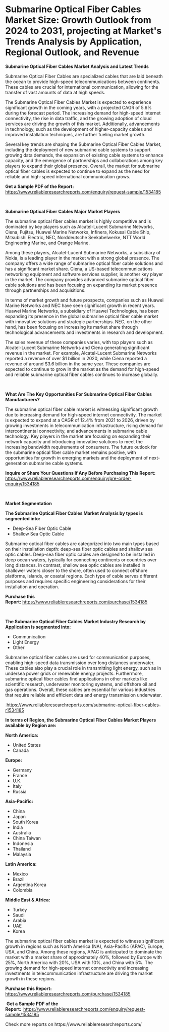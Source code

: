 <p><h1>Submarine Optical Fiber Cables Market Size: Growth Outlook from 2024 to 2031, projecting at Market's Trends Analysis by Application, Regional Outlook, and Revenue</h1></p><p><strong>Submarine Optical Fiber Cables Market Analysis and Latest Trends</strong></p>
<p><p>Submarine Optical Fiber Cables are specialized cables that are laid beneath the ocean to provide high-speed telecommunications between continents. These cables are crucial for international communication, allowing for the transfer of vast amounts of data at high speeds.</p><p>The Submarine Optical Fiber Cables Market is expected to experience significant growth in the coming years, with a projected CAGR of 5.6% during the forecast period. The increasing demand for high-speed internet connectivity, the rise in data traffic, and the growing adoption of cloud services are driving the growth of this market. Additionally, advancements in technology, such as the development of higher-capacity cables and improved installation techniques, are further fueling market growth.</p><p>Several key trends are shaping the Submarine Optical Fiber Cables Market, including the deployment of new submarine cable systems to support growing data demands, the expansion of existing cable systems to enhance capacity, and the emergence of partnerships and collaborations among key players to expand their global presence. Overall, the market for submarine optical fiber cables is expected to continue to expand as the need for reliable and high-speed international communication grows.</p></p>
<p><strong>Get a Sample PDF of the Report:&nbsp;</strong> <a href="https://www.reliableresearchreports.com/enquiry/request-sample/1534185">https://www.reliableresearchreports.com/enquiry/request-sample/1534185</a></p>
<p>&nbsp;</p>
<p><strong>Submarine Optical Fiber Cables Major Market Players</strong></p>
<p><p>The submarine optical fiber cables market is highly competitive and is dominated by key players such as Alcatel-Lucent Submarine Networks, Ciena, Fujitsu, Huawei Marine Networks, Infinera, Kokusai Cable Ship, Mitsubishi Electric, NEC, Norddeutsche Seekabelwerke, NTT World Engineering Marine, and Orange Marine.</p><p>Among these players, Alcatel-Lucent Submarine Networks, a subsidiary of Nokia, is a leading player in the market with a strong global presence. The company offers a wide range of submarine optical fiber cable solutions and has a significant market share. Ciena, a US-based telecommunications networking equipment and software services supplier, is another key player in the market. The company provides advanced submarine optical fiber cable solutions and has been focusing on expanding its market presence through partnerships and acquisitions.</p><p>In terms of market growth and future prospects, companies such as Huawei Marine Networks and NEC have seen significant growth in recent years. Huawei Marine Networks, a subsidiary of Huawei Technologies, has been expanding its presence in the global submarine optical fiber cable market with innovative solutions and strategic partnerships. NEC, on the other hand, has been focusing on increasing its market share through technological advancements and investments in research and development.</p><p>The sales revenue of these companies varies, with top players such as Alcatel-Lucent Submarine Networks and Ciena generating significant revenue in the market. For example, Alcatel-Lucent Submarine Networks reported a revenue of over $1 billion in 2020, while Ciena reported a revenue of around $3.6 billion in the same year. These companies are expected to continue to grow in the market as the demand for high-speed and reliable submarine optical fiber cables continues to increase globally.</p></p>
<p>&nbsp;</p>
<p><strong>What Are The Key Opportunities For Submarine Optical Fiber Cables Manufacturers?</strong></p>
<p><p>The submarine optical fiber cable market is witnessing significant growth due to increasing demand for high-speed internet connectivity. The market is expected to expand at a CAGR of 12.4% from 2021 to 2026, driven by growing investments in telecommunication infrastructure, rising demand for intercontinental connectivity, and advancements in submarine cable technology. Key players in the market are focusing on expanding their network capacity and introducing innovative solutions to meet the increasing bandwidth requirements of consumers. The future outlook for the submarine optical fiber cable market remains positive, with opportunities for growth in emerging markets and the deployment of next-generation submarine cable systems.</p></p>
<p><strong>Inquire or Share Your Questions If Any Before Purchasing This Report:</strong> <a href="https://www.reliableresearchreports.com/enquiry/pre-order-enquiry/1534185">https://www.reliableresearchreports.com/enquiry/pre-order-enquiry/1534185</a></p>
<p>&nbsp;</p>
<p><strong>Market Segmentation</strong></p>
<p><strong>The Submarine Optical Fiber Cables Market Analysis by types is segmented into:</strong></p>
<p><ul><li>Deep-Sea Fiber Optic Cable</li><li>Shallow Sea Optic Cable</li></ul></p>
<p><p>Submarine optical fiber cables are categorized into two main types based on their installation depth: deep-sea fiber optic cables and shallow sea optic cables. Deep-sea fiber optic cables are designed to be installed in deep ocean waters, typically for connecting continents or countries over long distances. In contrast, shallow sea optic cables are installed in shallower waters closer to the shore, often used to connect offshore platforms, islands, or coastal regions. Each type of cable serves different purposes and requires specific engineering considerations for their installation and operation.</p></p>
<p><strong>Purchase this Report:&nbsp;</strong><a href="https://www.reliableresearchreports.com/purchase/1534185">https://www.reliableresearchreports.com/purchase/1534185</a></p>
<p>&nbsp;</p>
<p><strong>The Submarine Optical Fiber Cables Market Industry Research by Application is segmented into:</strong></p>
<p><ul><li>Communication</li><li>Light Energy</li><li>Other</li></ul></p>
<p><p>Submarine optical fiber cables are used for communication purposes, enabling high-speed data transmission over long distances underwater. These cables also play a crucial role in transmitting light energy, such as in undersea power grids or renewable energy projects. Furthermore, submarine optical fiber cables find applications in other markets like scientific research, underwater monitoring systems, and offshore oil and gas operations. Overall, these cables are essential for various industries that require reliable and efficient data and energy transmission underwater.</p></p>
<p><a href="https://www.reliableresearchreports.com/submarine-optical-fiber-cables-r1534185">&nbsp;https://www.reliableresearchreports.com/submarine-optical-fiber-cables-r1534185</a></p>
<p><strong>In terms of Region, the Submarine Optical Fiber Cables Market Players available by Region are:</strong></p>
<p>
    <p> <strong> North America: </strong>
        <ul>
            <li>United States</li>
            <li>Canada</li>
        </ul>
        </p> 
    <p> <strong> Europe: </strong>
        <ul>
            <li>Germany</li>
            <li>France</li>
            <li>U.K.</li>
            <li>Italy</li>
            <li>Russia</li>
        </ul>
        </p> 
    <p> <strong> Asia-Pacific: </strong>
        <ul>
            <li>China</li>
            <li>Japan</li>
            <li>South Korea</li>
            <li>India</li>
            <li>Australia</li>
            <li>China Taiwan</li>
            <li>Indonesia</li>
            <li>Thailand</li>
            <li>Malaysia</li>
        </ul>
        </p> 
    <p> <strong> Latin America: </strong>
        <ul>
            <li>Mexico</li>
            <li>Brazil</li>
            <li>Argentina Korea</li>
            <li>Colombia</li>
        </ul>
        </p> 
    <p> <strong> Middle East & Africa: </strong>
        <ul>
            <li>Turkey</li>
            <li>Saudi</li>
            <li>Arabia</li>
            <li>UAE</li>
            <li>Korea</li>
        </ul>
    </p>
    </p>
<p><p>The submarine optical fiber cables market is expected to witness significant growth in regions such as North America (NA), Asia-Pacific (APAC), Europe, USA, and China. Among these regions, APAC is anticipated to dominate the market with a market share of approximately 40%, followed by Europe with 25%, North America with 20%, USA with 10%, and China with 5%. The growing demand for high-speed internet connectivity and increasing investments in telecommunication infrastructure are driving the market growth in these regions.</p></p>
<p><strong>Purchase this Report: </strong><a href="https://www.reliableresearchreports.com/purchase/1534185">https://www.reliableresearchreports.com/purchase/1534185</a></p>
<p>&nbsp;<strong>Get a Sample PDF of the Report:&nbsp;&nbsp;</strong><a href="https://www.reliableresearchreports.com/enquiry/request-sample/1534185">https://www.reliableresearchreports.com/enquiry/request-sample/1534185</a></p>
<p><strong></strong></p>
<p>Check more reports on https://www.reliableresearchreports.com/</p>